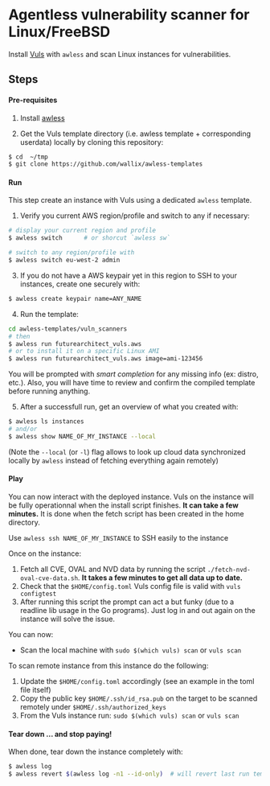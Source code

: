 # Agentless vulnerability scanner for Linux/FreeBSD

Install [Vuls](https://vuls.io/) with `awless` and scan Linux instances for vulnerabilities.

## Steps

#### Pre-requisites

1. Install [awless](https://github.com/wallix/awless#why-awless)

2. Get the Vuls template directory (i.e. awless template + corresponding userdata) locally by cloning this repository:

```sh
$ cd  ~/tmp
$ git clone https://github.com/wallix/awless-templates
```
#### Run

This step create an instance with Vuls using a dedicated `awless` template.

1. Verify you current AWS region/profile and switch to any if necessary:

```sh
# display your current region and profile
$ awless switch      # or shorcut `awless sw`

# switch to any region/profile with
$ awless switch eu-west-2 admin
```

3. If you do not have a AWS keypair yet in this region to SSH to your instances, create one securely with:

```sh
$ awless create keypair name=ANY_NAME
```

4.  Run the template:

```sh
cd awless-templates/vuln_scanners
# then
$ awless run futurearchitect_vuls.aws
# or to install it on a specific Linux AMI
$ awless run futurearchitect_vuls.aws image=ami-123456     
```

You will be prompted with _smart completion_ for any missing info (ex: distro, etc.). Also, you will have time to review and confirm the compiled template before running anything.

5. After a successfull run, get an overview of what you created with:

```sh
$ awless ls instances
# and/or
$ awless show NAME_OF_MY_INSTANCE --local
```

(Note the `--local` (or `-l`) flag allows to look up cloud data synchronized locally by `awless` instead of fetching everything again remotely)

#### Play

You can now interact with the deployed instance. Vuls on the instance will be fully operationnal when the install script finishes. **It can take a few minutes.** It is done when the fetch script has been created in the home directory.

Use `awless ssh NAME_OF_MY_INSTANCE` to SSH easily to the instance

Once on the instance:

1. Fetch all CVE, OVAL and NVD data by running the script `./fetch-nvd-oval-cve-data.sh`. **It takes a few minutes to get all data up to date.**
2. Check that the `$HOME/config.toml` Vuls config file is valid with `vuls configtest`
3. After running this script the prompt can act a but funky (due to a readline lib usage in the Go programs). Just log in and out again on the instance will solve the issue.

You can now:

* Scan the local machine with `sudo $(which vuls) scan` or `vuls scan`

To scan remote instance from this instance do the following:

1. Update the `$HOME/config.toml` accordingly (see an example in the toml file itself)
2. Copy the public key `$HOME/.ssh/id_rsa.pub` on the target to be scanned remotely under `$HOME/.ssh/authorized_keys`
3. From the Vuls instance run: `sudo $(which vuls) scan` or `vuls scan`

#### Tear down ... and stop paying!

When done, tear down the instance completely with:

```sh
$ awless log                
$ awless revert $(awless log -n1 --id-only)  # will revert last run template given its ID
```
